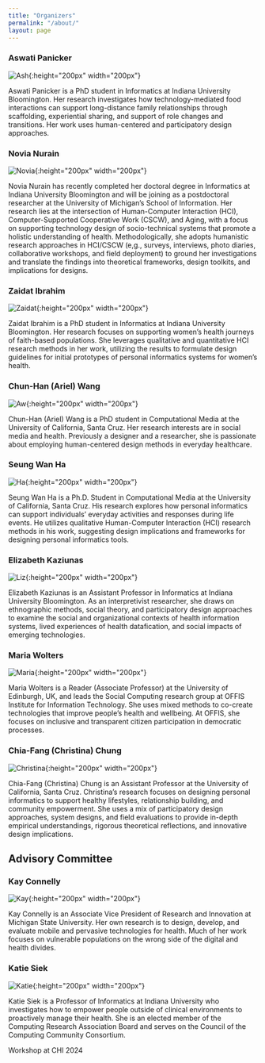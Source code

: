 ```yaml
---
title: "Organizers"
permalink: "/about/"
layout: page
---
```


### Aswati Panicker
![Ash](assets/Organizers/AswatiPanicker.png){:height="200px" width="200px"}

Aswati Panicker is a PhD student in Informatics at Indiana University Bloomington. Her research investigates how technology-mediated food interactions can support long-distance family relationships through scaffolding, experiential sharing, and support of role changes and transitions. Her work uses human-centered and participatory design approaches.

### Novia Nurain
![Novia](assets/Organizers/NoviaNurain.png){:height="200px" width="200px"}

Novia Nurain has recently completed her doctoral degree in Informatics at Indiana University Bloomington and will be joining as a postdoctoral researcher at the University of Michigan’s School of Information. Her research lies at the intersection of Human-Computer Interaction (HCI), Computer-Supported Cooperative Work (CSCW), and Aging, with a focus on supporting technology design of socio-technical systems that promote a holistic understanding of health. Methodologically, she adopts humanistic research approaches in HCI/CSCW (e,g., surveys, interviews, photo diaries, collaborative workshops, and field deployment) to ground her investigations and translate the findings into theoretical frameworks, design toolkits, and implications for designs.

### Zaidat Ibrahim
![Zaidat](assets/Organizers/ZaidatIbrahim.png){:height="200px" width="200px"}

Zaidat Ibrahim is a PhD student in Informatics at Indiana University Bloomington. Her research focuses on supporting women’s health journeys of faith-based populations. She leverages qualitative and quantitative HCI research methods in her work, utilizing the results to formulate design guidelines for initial prototypes of personal informatics systems for women’s health.

### Chun-Han (Ariel) Wang
![Aw](assets/Organizers/ArielWang.png){:height="200px" width="200px"}

Chun-Han (Ariel) Wang is a PhD student in Computational Media at the University of California, Santa Cruz. Her research interests are in social media and health. Previously a designer and a researcher, she is passionate about employing human-centered design methods in everyday healthcare.

### Seung Wan Ha
![Ha](assets/Organizers/SeungWanHa.png){:height="200px" width="200px"}

Seung Wan Ha is a Ph.D. Student in Computational Media at the University of California, Santa Cruz. His research explores how personal informatics can support individuals’ everyday activities and responses during life events. He utilizes qualitative Human-Computer Interaction (HCI) research methods in his work, suggesting design implications and frameworks for designing personal informatics tools.

### Elizabeth Kaziunas
![Liz](assets/Organizers/ElizabethKaziunas.png){:height="200px" width="200px"}

Elizabeth Kaziunas is an Assistant Professor in Informatics at Indiana University Bloomington. As an interpretivist researcher, she draws on ethnographic methods, social theory, and participatory design approaches to examine the social and organizational contexts of health information systems, lived experiences of health datafication, and social impacts of emerging technologies.

### Maria Wolters
![Maria](assets/Organizers/MariaWolters.png){:height="200px" width="200px"}

Maria Wolters is a Reader (Associate Professor) at the University of Edinburgh, UK, and leads the Social Computing research group at OFFIS Institute for Information Technology. She uses mixed methods to co-create technologies that improve people’s health and wellbeing. At OFFIS, she focuses on inclusive and transparent citizen participation in democratic processes.

### Chia-Fang (Christina) Chung
![Christina](assets/Organizers/ChristinaChung.png){:height="200px" width="200px"}

Chia-Fang (Christina) Chung is an Assistant Professor at the University of California, Santa Cruz. Christina’s research focuses on designing personal informatics to support healthy lifestyles, relationship building, and community empowerment. She uses a mix of participatory design approaches, system designs, and field evaluations to provide in-depth empirical understandings, rigorous theoretical reflections, and innovative design implications.

## Advisory Committee
### Kay Connelly
![Kay](assets/Organizers/KayConnelly.png){:height="200px" width="200px"}

Kay Connelly is an Associate Vice President of Research and Innovation at Michigan State University. Her own research is to design, develop, and evaluate mobile and pervasive technologies for health. Much of her work focuses on vulnerable populations on the wrong side of the digital and health divides.

### Katie Siek
![Katie](assets/Organizers/KatieSiek.png){:height="200px" width="200px"}

Katie Siek is a Professor of Informatics at Indiana University who investigates how to empower people outside of clinical environments to proactively manage their health. She is an elected member of the Computing Research Association Board and serves on the Council of the Computing Community Consortium.

Workshop at CHI 2024
